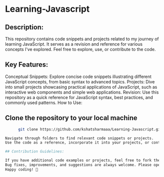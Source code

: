 # Learning-Javascript



## Description:
This repository contains code snippets and projects related to my journey of learning JavaScript. It serves as a revision and reference for various concepts I've explored. Feel free to explore, use, or contribute to the code.

## Key Features:

Conceptual Snippets: Explore concise code snippets illustrating different JavaScript concepts, from basic syntax to advanced topics.
Projects: Dive into small projects showcasing practical applications of JavaScript, such as interactive web components and simple web applications.
Revision: Use this repository as a quick reference for JavaScript syntax, best practices, and commonly used patterns.
How to Use:

## Clone the repository to your local machine
```bash
      git clone https://github.com/kshatsharmaaa/Learning-Javascript.git

Navigate through folders to find relevant code snippets or projects.
Use the code as a reference, incorporate it into your projects, or contribute by adding more examples or improving existing ones.

## Contribution Guidelines:

If you have additional code examples or projects, feel free to fork the repository and submit a pull request.
Bug fixes, improvements, and suggestions are always welcome. Please open an issue or submit a pull request.
Happy coding! 🚀
